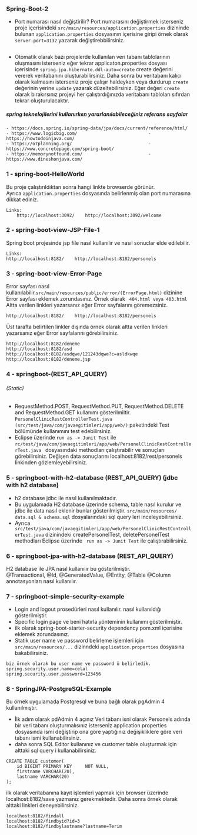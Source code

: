 ### Spring-Boot-2
- Port numarası nasıl değiştirilir? Port numarasını değiştirmek isterseniz proje içerisindeki `src/main/resources/application.properties` 
dizininde bulunan `application.properties` dosyasının içerisine giripi örnek olarak `server.port=3132` yazarak değiştirebbilirsiniz.
``` 
``` 
- Otomatik olarak bazı projelerde kullanılan veri tabanı tablolarının oluşmasını isterseniz eğer tekrar applicaton.properties dosyası 
içerisinde `spring.jpa.hibernate.ddl-auto=create` create değerini vererek veritabanını oluşturabilirsiniz.
Daha sonra bu veritabanı kalıcı olarak kalmasını isterseniz proje çalışır haldeyken veya durdurup `create` değerinin yerine `update` yazarak 
düzeltebilirsiniz. Eğer değeri `create` olarak bırakırsınız projeyi her çalıştırdığınızda veritabanı tabloları sıfırdan tekrar oluşturulacaktır.
##### spring teknelojilerini kullanırken yararlanılabileceğiniz referans sayfalar 
```
- https://docs.spring.io/spring-data/jpa/docs/current/reference/html/
- https://www.logicbig.com/                           - https://howtodoinjava.com/
- https://o7planning.org/                             - https://www.concretepage.com/spring-boot/
- https://memorynotfound.com/                         - https://www.dineshonjava.com/
``` 
### 1 - spring-boot-HelloWorld
Bu proje çalıştırıldıktan sonra hangi linkte browserde görünür. <br/>
Ayrıca `application.properties` dosyasında belirlenmiş olan port numarasına dikkat ediniz.
``` 
Links: 
    http://localhost:3092/    http://localhost:3092/welcome
```
### 2 - spring-boot-view-JSP-File-1
Spring boot projesinde jsp file nasıl kullanılır ve nasıl sonuclar elde edilebilir.
``` 
Links: 
http://localhost:8182/    http://localhost:8182/personels
```
### 3 - spring-boot-view-Error-Page
Error sayfası nasıl kullanılabilir.`src/main/resources/public/error/(ErrorPage.html)` dizinine Error sayfası eklemek zorundasınız. 
Örnek olarak  ` 404.html veya 403.html` 
Altta verilen linkleri yazarsanız eğer Error sayfalarını göremezsiniz.
``` 
http://localhost:8182/    http://localhost:8182/personels
``` 
Üst tarafta belirtilen linkler dışında örnek olarak altta verilen linkleri yazarsanız eğer Error sayfalarını görebilirsiniz.
``` 
http://localhost:8182/deneme                           http://localhost:8182/asd        
http://localhost:8182/asdqwe/121243dqwe?c=asldkwqe     http://localhost:8182/deneme.jsp
```
### 4 - springboot-(REST_API_QUERY) 
###### (Static)
- RequestMethod.POST, RequestMethod.PUT, RequestMethod.DELETE and RequestMethod.GET kullanımı gösterilmiltir.
`PersonelClinicRestControllerTest.java  (src/test/java/com/javaegitimleri/app/web/)` paketindeki Test bölümünde kullanımını test edebilirsiniz.
- Eclipse üzerinde `run as -> Junit Test` ile  `rc/test/java/com/javaegitimleri/app/web/PersonelClinicRestControllerTest.java ` dosyasındaki methodları çalıştırabilir ve sonuçları görebilirsiniz. Değişen data sonuçlarını localhost:8182/rest/personels linkinden gözlemleyebilirsiniz.
### 5 - springboot-with-h2-database (REST_API_QUERY)  (jdbc with h2 database)
- h2 database jdbc ile nasıl kullanılmaktadır.<br/>
- Bu uygulamada H2 database üzerinde schema, table nasıl kurulur ve jdbc ile data nasıl eklenir bunlar gösterilmiştir. `src/main/resources/ data.sql & schema.sql` dosyalarındaki sql query leri inceleyebilirsiniz.<br/>
- Ayrıca ` src/test/java/com/javaegitimleri/app/web/PersonelClinicRestControllerTest.java` dizinindeki createPersonelTest, deletePersonelTest methodları Eclipse üzerinde ` run as -> Junit Test` ile çalıştırabilirsiniz.

### 6 - springboot-jpa-with-h2-database (REST_API_QUERY)
H2 database ile JPA nasıl kullanılır bu gösterilmiştir.<br/>
@Transactional, @Id, @GeneratedValue, @Entity, @Table @Column annotasyonları nasıl kullanılır.

### 7 - springboot-simple-security-example
- Login and logout prosedürleri nasıl kullanılır. nasıl kullanıldığı gösterilmiştir.
- Specific login page ve beni hatırla yönteminin kullanımı gösterilmiştir.
- ilk olarak spring-boot-starter-security dependency pom.xml içerisine eklemek zorundasınız. 
- Statik user name ve password belirleme işlemleri için `src/main/resources/...` dizinndeki `application.properties` dosyasına bakabilirsiniz. 
``` 
biz örnek olarak bu user name ve password ü belirledik.
spring.security.user.name=celal
spring.security.user.password=123456
```
### 8 - SpringJPA-PostgreSQL-Example
Bu örnek uygulamada Postgresql ve buna bağlı olarak pgAdmin 4 kullanılmıştır. 
- İlk adım olarak pdAdmin 4 açınız  Veri tabanı isni olarak Personels adında bir veri tabanı oluşturmalısınız isterseniz application properties dosyasında ismi değiştirip ona göre yaptığınız değişikliklere göre veri tabanı ismi kullanabilirsiniz. 
- daha sonra  SQL Editor kullanınız ve customer table  oluşturmak için alttaki sql query i kullanabilirsiniz.
``` 
CREATE TABLE customer(
    id BIGINT PRIMARY KEY     NOT NULL,
    firstname VARCHAR(20),
    lastname VARCHAR(20)
);
``` 
ilk olarak veritabanına kayıt işlemleri yapmak için browser üzerinde localhost:8182/save yazmanız gerekmektedir. 
Daha sonra  örnek olarak alttaki linkleri deneyebilirsiniz.
``` 
localhost:8182/findall
localhost:8182/findbyid?id=3  
localhost:8182/findbylastname?lastname=Terim
``` 
